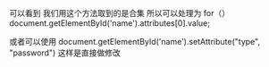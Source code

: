 

可以看到 我们用这个方法取到的是合集 所以可以处理为 
for（） 
document.getElementById('name').attributes[0].value; 

或者可以使用 document.getElementById('name').setAttribute("type", "password")  这样是直接做修改


